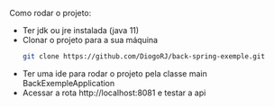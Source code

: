 Como rodar o projeto:

- Ter jdk ou jre instalada (java 11)
- Clonar o projeto para a sua máquina<br/>
  ``` bash 
  git clone https://github.com/DiogoRJ/back-spring-exemple.git
  ```
- Ter uma ide para rodar o projeto pela classe main BackExempleApplication
- Acessar a rota http://localhost:8081 e testar a api